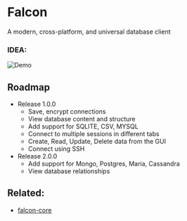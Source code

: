 Falcon
======
A modern, cross-platform, and universal database client

### IDEA:
![Demo](https://raw.githubusercontent.com/falcon-client/falcon/4b064b2f53016d6a4e4bed42576c6a8c514e1040/internals/img/falcon-preview.jpg)

## Roadmap
* Release 1.0.0
  * Save, encrypt connections
  * View database content and structure
  * Add support for SQLITE, CSV, MYSQL
  * Connect to multiple sessions in different tabs
  * Create, Read, Update, Delete data from the GUI
  * Connect using SSH
* Release 2.0.0
  * Add support for Mongo, Postgres, Maria, Cassandra
  * View database relationships

## Related:
* [falcon-core](https://github.com/falcon-client/falcon-core)
